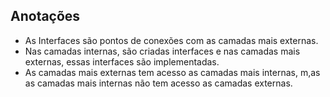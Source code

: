 ## Anotações
- As Interfaces são pontos de conexões com as camadas mais
externas. 
- Nas camadas internas, são criadas interfaces e nas camadas mais
externas, essas interfaces são implementadas.
- As camadas mais externas tem acesso as camadas mais internas, m,as
as camadas mais internas não tem acesso as camadas externas.